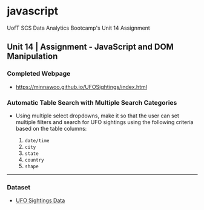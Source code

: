 # javascript
UofT SCS Data Analytics Bootcamp's Unit 14 Assignment 

## Unit 14 | Assignment - JavaScript and DOM Manipulation

### Completed Webpage

* https://minnawoo.github.io/UFOSightings/index.html

### Automatic Table Search with Multiple Search Categories

* Using multiple select dropdowns, make it so that the user can set multiple filters and search for UFO sightings using the following criteria based on the table columns:

  1. `date/time`
  2. `city`
  3. `state`
  4. `country`
  5. `shape`

- - -

### Dataset

* [UFO Sightings Data](static/js/data.js)
